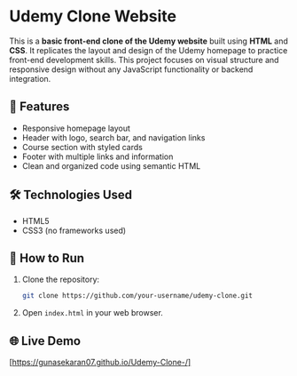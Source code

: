 # Udemy Clone Website

This is a **basic front-end clone of the Udemy website** built using **HTML** and **CSS**. It replicates the layout and design of the Udemy homepage to practice front-end development skills. This project focuses on visual structure and responsive design without any JavaScript functionality or backend integration.

## 🎯 Features

* Responsive homepage layout
* Header with logo, search bar, and navigation links
* Course section with styled cards
* Footer with multiple links and information
* Clean and organized code using semantic HTML

## 🛠️ Technologies Used

* HTML5
* CSS3 (no frameworks used)

## 🚀 How to Run

1. Clone the repository:

   ```bash
   git clone https://github.com/your-username/udemy-clone.git
   ```
2. Open `index.html` in your web browser.


## 🌐 Live Demo

\[https://gunasekaran07.github.io/Udemy-Clone-/]



